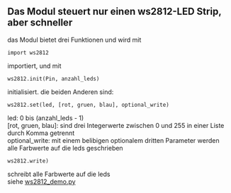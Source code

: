 ## Das Modul steuert nur einen ws2812-LED Strip, aber schneller
das Modul bietet drei Funktionen und wird mit
```
import ws2812
```
importiert, und mit
```
ws2812.init(Pin, anzahl_leds)
```
initialisiert. die beiden Anderen sind:
```
ws2812.set(led, [rot, gruen, blau], optional_write)
```
led: 0 bis (anzahl_leds - 1)\
[rot, gruen, blau]: sind drei Integerwerte zwischen 0 und 255 in einer Liste durch Komma getrennt\
optional_write: mit einem belibigen optionalem dritten Parameter werden alle Farbwerte auf die leds geschrieben
```
ws2812.write)
```
schreibt alle Farbwerte auf die leds\
siehe [ws2812_demo.py](ws2812_demo.py)
